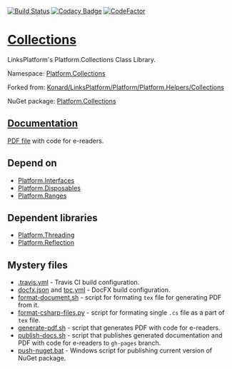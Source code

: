 [![Build Status](https://travis-ci.com/linksplatform/Collections.svg?branch=master)](https://travis-ci.com/linksplatform/Collections)
[![Codacy Badge](https://api.codacy.com/project/badge/Grade/735d9162bbdf4c36a8d14f48c2cd7e90)](https://app.codacy.com/app/drakonard/Collections?utm_source=github.com&utm_medium=referral&utm_content=linksplatform/Collections&utm_campaign=Badge_Grade_Dashboard)
[![CodeFactor](https://www.codefactor.io/repository/github/linksplatform/collections/badge)](https://www.codefactor.io/repository/github/linksplatform/collections)

# [Collections](https://github.com/linksplatform/Collections)

LinksPlatform's Platform.Collections Class Library.

Namespace: [Platform.Collections](https://linksplatform.github.io/Collections/api/Platform.Collections.html)

Forked from: [Konard/LinksPlatform/Platform/Platform.Helpers/Collections](https://github.com/Konard/LinksPlatform/tree/3f493392043220e6efef3df8650cd61f916122bd/Platform/Platform.Helpers/Collections)

NuGet package: [Platform.Collections](https://www.nuget.org/packages/Platform.Collections)

## [Documentation](https://linksplatform.github.io/Collections)
[PDF file](https://linksplatform.github.io/Collections/Platform.Collections.pdf) with code for e-readers.

## Depend on
* [Platform.Interfaces](https://github.com/linksplatform/Interfaces)
* [Platform.Disposables](https://github.com/linksplatform/Disposables)
* [Platform.Ranges](https://github.com/linksplatform/Ranges)

## Dependent libraries
* [Platform.Threading](https://github.com/linksplatform/Threading)
* [Platform.Reflection](https://github.com/linksplatform/Reflection)

## Mystery files
* [.travis.yml](https://github.com/linksplatform/Collections/blob/master/.travis.yml) - Travis CI build configuration.
* [docfx.json](https://github.com/linksplatform/Collections/blob/master/docfx.json) and [toc.yml](https://github.com/linksplatform/Collections/blob/master/toc.yml) - DocFX build configuration.
* [format-document.sh](https://github.com/linksplatform/Collections/blob/master/format-document.sh) - script for formating `tex` file for generating PDF from it.
* [format-csharp-files.py](https://github.com/linksplatform/Collections/blob/master/format-csharp-files.py) - script for formating single `.cs` file as a part of `tex` file.
* [generate-pdf.sh](https://github.com/linksplatform/Collections/blob/master/generate-pdf.sh) - script that generates PDF with code for e-readers.
* [publish-docs.sh](https://github.com/linksplatform/Collections/blob/master/publish-docs.sh) - script that publishes generated documentation and PDF with code for e-readers to `gh-pages` branch.
* [push-nuget.bat](https://github.com/linksplatform/Collections/blob/master/push-nuget.bat) - Windows script for publishing current version of NuGet package.